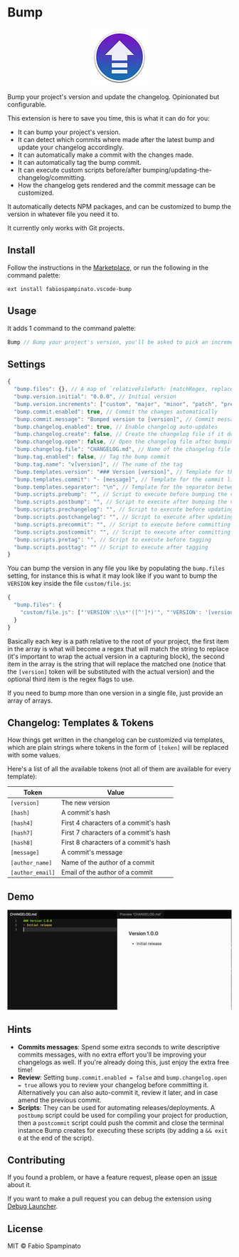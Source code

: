 # Bump

<p align="center">
	<img src="https://raw.githubusercontent.com/fabiospampinato/vscode-bump/master/resources/logo-128x128.png" alt="Logo">
</p>

Bump your project's version and update the changelog. Opinionated but configurable.

This extension is here to save you time, this is what it can do for you:
- It can bump your project's version.
- It can detect which commits where made after the latest bump and update your changelog accordingly.
- It can automatically make a commit with the changes made.
- It can automatically tag the bump commit.
- It can execute custom scripts before/after bumping/updating-the-changelog/committing.
- How the changelog gets rendered and the commit message can be customized.

It automatically detects NPM packages, and can be customized to bump the version in whatever file you need it to.

It currently only works with Git projects.

## Install

Follow the instructions in the [Marketplace](https://marketplace.visualstudio.com/items?itemName=fabiospampinato.vscode-bump), or run the following in the command palette:

```shell
ext install fabiospampinato.vscode-bump
```

## Usage

It adds 1 command to the command palette:

```js
Bump // Bump your project's version, you'll be asked to pick an increment between "major", "minor", "patch" etc.
```

## Settings

```js
{
  "bump.files": {}, // A map of `relativeFilePath: [matchRegex, replacementText]`
  "bump.version.initial": "0.0.0", // Initial version
  "bump.version.increments": ["custom", "major", "minor", "patch", "premajor", "preminor", "prepatch", "prerelease"], // List of available increments to pick from
  "bump.commit.enabled": true, // Commit the changes automatically
  "bump.commit.message": "Bumped version to [version]", // Commit message
  "bump.changelog.enabled": true, // Enable changelog auto-updates
  "bump.changelog.create": false, // Create the changelog file if it doesn't exist
  "bump.changelog.open": false, // Open the changelog file after bumping
  "bump.changelog.file": "CHANGELOG.md", // Name of the changelog file
  "bump.tag.enabled": false, // Tag the bump commit
  "bump.tag.name": "v[version]", // The name of the tag
  "bump.templates.version": "### Version [version]", // Template for the version line
  "bump.templates.commit": "- [message]", // Template for the commit line
  "bump.templates.separator": "\n", // Template for the separator between versions sections
  "bump.scripts.prebump": "", // Script to execute before bumping the version
  "bump.scripts.postbump": "", // Script to execute after bumping the version
  "bump.scripts.prechangelog": "", // Script to execute before updating the changelog
  "bump.scripts.postchangelog": "", // Script to execute after updating the changelog
  "bump.scripts.precommit": "", // Script to execute before committing
  "bump.scripts.postcommit": "", // Script to execute after committing
  "bump.scripts.pretag": "", // Script to execute before tagging
  "bump.scripts.posttag": "" // Script to execute after tagging
}
```

You can bump the version in any file you like by populating the `bump.files` setting, for instance this is what it may look like if you want to bump the `VERSION` key inside the file `custom/file.js`:

```js
{
  "bump.files": {
    "custom/file.js": ["'VERSION':\\s*'([^']*)'", "'VERSION': '[version]'"]
  }
}
```

Basically each key is a path relative to the root of your project, the first item in the array is what will become a regex that will match the string to replace (it's important to wrap the actual version in a capturing block), the second item in the array is the string that will replace the matched one (notice that the `[version]` token will be substituted with the actual version) and the optional third item is the regex flags to use.

If you need to bump more than one version in a single file, just provide an array of arrays.

## Changelog: Templates & Tokens

How things get written in the changelog can be customized via templates, which are plain strings where tokens in the form of `[token]` will be replaced with some values.

Here's a list of all the available tokens (not all of them are available for every template):

| Token            | Value                                 |
|------------------|---------------------------------------|
| `[version]`      | The new version                       |
| `[hash]`         | A commit's hash                       |
| `[hash4]`        | First 4 characters of a commit's hash |
| `[hash7]`        | First 7 characters of a commit's hash |
| `[hash8]`        | First 8 characters of a commit's hash |
| `[message]`      | A commit's message                    |
| `[author_name]`  | Name of the author of a commit        |
| `[author_email]` | Email of the author of a commit       |

## Demo

![Demo](resources/demo.gif)

## Hints

- **Commits messages**: Spend some extra seconds to write descriptive commits messages, with no extra effort you'll be improving your changelogs as well. If you're already doing this, just enjoy the extra free time!
- **Review**: Setting `bump.commit.enabled = false` and `bump.changelog.open = true` allows you to review your changelog before committing it. Alternatively you can also auto-commit it, review it later, and in case amend the previous commit.
- **Scripts**: They can be used for automating releases/deployments. A `postbump` script could be used for compiling your project for production, then a `postcommit` script could push the commit and close the terminal instance Bump creates for executing these scripts (by adding a `&& exit 0` at the end of the script).

## Contributing

If you found a problem, or have a feature request, please open an [issue](https://github.com/fabiospampinato/vscode-bump/issues) about it.

If you want to make a pull request you can debug the extension using [Debug Launcher](https://marketplace.visualstudio.com/items?itemName=fabiospampinato.vscode-debug-launcher).

## License

MIT © Fabio Spampinato
